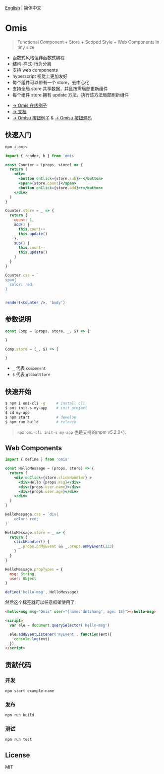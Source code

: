 [English](./README.md) | 简体中文 

# Omis

> Functional Component + Store + Scoped Style + Web Components in tiny size

* 函数式风格但非函数式编程 
* 结构-样式-行为分离
* 支持 web components
* hyperscript 视觉上更加友好
* 每个组件可以带有一个 store，去中心化
* 支持全局 store 共享数据，并且按需局部更新组件
* 每个组件 store 拥有 update 方法，执行该方法局部刷新组件

- [→ Omis 在线例子](https://codepen.io/collection/XjLaRo/)
- [→ 文档](https://tencent.github.io/omi/site/omis/cn.html)
- [→ Omisu 按钮例子](https://codepen.io/dntzhang-the-typescripter/pen/eqJNyy) & [→ Omisu 按钮源码](https://github.com/Tencent/omi/blob/master/packages/omisu/src/button/index.tsx#L8-L31)

## 快速入门

```bash
npm i omis
```

```jsx
import { render, h } from 'omis'

const Counter = (props, store) => {
  return (
    <div>
      <button onClick={store.sub}>-</button>
      <span>{store.count}</span>
      <button onClick={store.add}>+</button>
    </div>
  )
}

Counter.store = _ => {
  return {
    count: 1,
    add() {
      this.count++
      this.update()
    },
    sub() {
      this.count--
      this.update()
    }
  }
}

Counter.css = `
span{
  color: red;
}
`

render(<Counter />, 'body')
```

## 参数说明

```jsx
const Comp = (props, store, _, $) => {

}

Comp.store = (_, $) => {

}
```

* `_` 代表 `component`
* `$` 代表 `globalStore`

## 快速开始

```bash
$ npm i omi-cli -g     # install cli
$ omi init-s my-app    # init project
$ cd my-app            
$ npm start            # develop
$ npm run build        # release
```

> `npx omi-cli init-s my-app` 也是支持的(npm v5.2.0+).

## Web Components

```jsx
import { define } from 'omis'

const HelloMessage = (props, store) => {
  return (
    <div onClick={store.clickHandler} >
      <div>Hello {props.msg}</div>
      <div>{props.user.name}</div>
      <div>{props.user.age}</div>
    </div>
  )
}

HelloMessage.css = `div{
	color: red;
}`

HelloMessage.store = _ => {
  return {
    clickHandler() {
      _.props.onMyEvent && _.props.onMyEvent(123)
    }
  }
}

HelloMessage.propTypes = {
  msg: String,
  user: Object
}

define('hello-msg', HelloMessage)
```

然后这个标签就可以任意框架使用了:

```html
<hello-msg msg="Omis" user="{name:'dntzhang', age: 18}"></hello-msg>

<script>
  var ele = document.querySelector('hello-msg')

  ele.addEventListener('myEvent', function(evt){
    console.log(evt)
  })
</script>
```

## 贡献代码

### 开发

``` bash
npm start example-name
```

### 发布

``` bash
npm run build
```

### 测试

``` bash
npm run test
```

## License

MIT 
